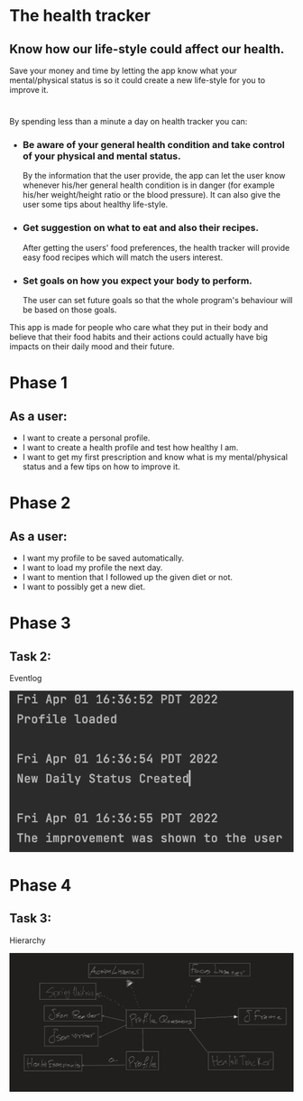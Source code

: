 # The health tracker
## Know how our life-style could affect our health.
Save your money and time by letting the app know what your mental/physical
status is so it could create a new life-style for you to improve it.

#



By spending less than a minute a day on health tracker you can:
- ### Be aware of your general health condition and take control of your physical and mental status.       

  By the information that the user provide, the app can let the user know whenever 
his/her general health condition is in danger (for example his/her weight/height
ratio or the blood pressure). 
It can also give the user some tips about healthy life-style.

- ### Get suggestion on what to eat and also their recipes.

   After getting the users' food preferences, the health tracker will provide easy
food recipes which will match the users interest.

- ### Set goals on how you expect your body to perform.

   The user can set future goals so that the whole program's behaviour will be based 
on those goals.

This app is made for people who care what they put in their body and believe that their 
food habits and their actions could actually have big impacts on their daily mood and 
their future.

# Phase 1
## As a user:

   - I want to create a personal profile.
   - I want to create a health profile and test how healthy I am.
   - I want to get my first prescription and know what is my mental/physical status and 
  a few tips on how to improve it.


# Phase 2
## As a user:

- I want my profile to be saved automatically.
- I want to load my profile the next day.
- I want to mention that I followed up the given diet or not.
- I want to possibly get a new diet.



# Phase 3
## Task 2:
Eventlog

![](img2.png)


# Phase 4
## Task 3:
Hierarchy

![](Hierarchy.jpeg)
#

#
